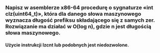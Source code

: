### Napisz w asemblerze x86-64 procedurę o sygnaturze «int clz(uint64_t)», która dla danego słowa maszynowego wyznacza długość prefiksu składającego się z samych zer. Rozwiązanie ma działać w O(log n), gdzie n jest długością słowa maszynowego.

#### Użycie instrukcji lzcnt lub podobnych jest niedozwolone.